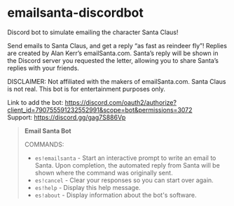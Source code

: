 # emailsanta-discordbot
 Discord bot to simulate emailing the character Santa Claus!
 
 Send emails to Santa Claus, and get a reply “as fast as reindeer fly”! Replies are created by Alan Kerr’s emailSanta.com. Santa’s reply will be shown in the Discord server you requested the letter, allowing you to share Santa’s replies with your friends.

DISCLAIMER: Not affiliated with the makers of emailSanta.com. Santa Claus is not real. This bot is for entertainment purposes only.
 
 Link to add the bot: https://discord.com/oauth2/authorize?client_id=790755591232552991&scope=bot&permissions=3072  
 Support: https://discord.gg/gag7S886Vp
> **Email Santa Bot**
> 
> COMMANDS:
> * `es!emailsanta` - Start an interactive prompt to write an email to Santa. Upon completion, the automated reply from Santa will be shown where the command was originally sent.
> * `es!cancel` - Clear your responses so you can start over again.
> * `es!help` - Display this help message.
> * `es!about` - Display information about the bot's software.
